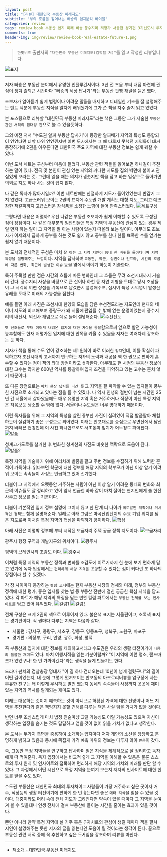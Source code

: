 ```yaml
---  
layout: post  
title: "[리뷰] 대한민국 부동산 미래지도"  
subtitle: "부의 흐름을 짚어내는 빠숑의 입지분석 바이블"  
categories: review  
tags: review book 부동산 입지 미래 빠숑 풍수지리 저평가 서울편 경기편 3기신도시 투자 
comments: true  
header-img: img/review/review-book-real-estate-future-1.png
---  
```

  
> `한빛비즈` 출판사의 `"대한민국 부동산 미래지도(김학렬 저)"`를 읽고 작성한 리뷰입니다.  

![표지](https://theorydb.github.io/assets/img/review/review-book-real-estate-future-1.png)  

---

저자 빠숑은 부동산 분야에서 유명한 인플루언서이다. 3년 전 즈음 부터 내집 마련에 관심이 생겨 출퇴근 시간마다 "빠숑의 세상 답사기"라는 부동산 팟빵 채널을 듣곤 했다. 

초보자가 알아듣기 쉽게 법령이나 어려운 말들을 배제하고 디테일한 기초를 잘 설명해주는 멘트 덕분에 부동산 지식을 알차게 배워왔기에 그가 쓴 책을 자주 즐겨 읽고 있었다. 

본 포스팅으로 리뷰할 "대한민국 부동산 미래지도"라는 책은 그동안 그가 저술한 `부동산 관련 서적의 집대성 판`으로 볼 수 있을듯하다. 

그의 예전 저서 "수도권 알짜 부동산 답사기"에 등장한 알짜배기 지역의 특성도 통합되어 있었다면 더할 나위 없었겠지만 이번 도서에서는 그 때 다루지 못했던 지역들이 대거 등장하기에 2권을 아우른다면 대한민국 주요 지역에 대한 부동산 정보는 쉽게 꿰찰 수 있다.

이번 도서 세트는 구성부터 마음에 들었다. 부동산 관련 책들을 읽어보면 하나같이 추천하는 말이 있다. 전국 및 본인이 관심 있는 지역의 커다란 지도를 집의 벽면에 붙이고 관심있게 보라는 것. 그런데 읽을 때는 의지가 샘솟지만 책을 덮고 바쁜 일상으로 돌아가면 의외로 지도 하나 사는 것이 쉽지 않다. 

나 같은 독자가 많아서일까? 이번 세트판에는 친절하게 지도가 들어있었는데 반갑기 그지 없었다. 고급스러워 보이는 2권의 표지에 수도권 개발 계획도 대형 지도, 그리고 예쁘장한 책갈피까지 고급스러운 장식품을 소장한 느낌이 들어 만족스러웠다. 
![세트구성](https://theorydb.github.io/assets/img/review/review-book-real-estate-future-2.png)  

그렇다면 내용은 어떨까? 우선 나같은 부동산 초보자가 쉽게 이해할 수 있도록 구성된 점이 장점이다. 나 같은 대부분의 일반인들은 특정 지역의 부동산에 관심이 있는 경우 제일 먼저 하는 일이 그 지역을 잘 아는 사람이 있는지 떠올려 보는 일이다. 아무래도 초보자가 이제와서 급하게 공부를 하는 것도 쉽지 않고 공부를 한다 한들 뾰족한 수를 얻기는 쉽지 않기 때문이다. 

본 도서의 전체적인 구성은 마치 `잘 아는 그 지역 지인이 동네 한 바퀴를 돌아다니며 지역 특성을 설명해주는 느낌`이다. 지역을 답사하며 `교통편, 학군, 상권이나 인프라, 시간의 흐름에 따른 변화, 최근에 발생한 이슈` 등을 옆에서 이야기 하듯이 기술한다. 

특히 주목할 만한 점은 시간의 흐름에 따른 변화인데 그 흐름은 무려 조선시대까지 거슬러 간다. 풍수지리 사상을 바탕으로 큰 산이나 하천 등 자연 지형을 토대로 당시 조상들이 그 지역의 어떤 장점을 기록으로 남겼는지 설명해주며, 심지어 특정 지역명이 발생한 유래를 토대로 미래의 가능성을 점친다.

예를 들면 아래 사진은 조선시대 한양의 모습을 담은 수선전도라는 지도인데 현재의 네이버 지도와 비교해보며 중랑구가 왜 서울에 편입될 수 밖에 없는 운명이었는지 풍수지리의 내신사, 외신사 개념으로 예로 들어 설명해준다. 
![수선전도](https://theorydb.github.io/assets/img/review/review-book-real-estate-future-3.png)  

`옛 선조들로 부터 이어져 내려온 입지에 대한 지식을 통찰`함으로써 앞으로 발전 가능성이 농후함에도 현재 저평가된 입지에 대한 안목을 키울 수 있음을 저자는 여러차례 강조하는 듯 하다. 

저자가 책을 통해 수도 없이 강조하는 제1 원칙이 바로 이러한 `입지`인데, 이를 확실히 파악하고자 조선시대의 고서까지 연구하는 저자의 노력과 내공을 책 한 권으로 편하게 흡수할 수 있다는 점이 책의 최대 장점이라고 생각한다. 아무래도 현 시점의 부동산 정보에 대한 고수는 많지만 600년 역사를 통찰하여 입지 조건을 파악하고 있는 고수는 흔치 않기 때문이다.

또 다른 장점으로는 `마치 현장 답사를 나간 듯` 그 지역을 잘 파악할 수 있는 입지들이 풍부한 사진으로 소개되고 있다는 점을 들 수 있겠다. 나 역시 인생의 절반이 넘는 시간인 25년 간 서울에서 살아왔음에도 매우 유명한 지역 혹은 거주하거나 직장이 아닌 특정 지역은 처음보듯 생소할 수 밖에 없다. 서울이나 수도권은 너무 방대하기 때문이다.

이런 독자들을 위해 그 지역의 특성을 살린 풍부한 사진이 실려있어 직접 발품팔아 체험하듯이 실감하기 좋은 구성으로 되어있다. 아래는 반포대로를 중심으로 우면산에서 남산까지 바라본 전경인데 이 사진 하나만으로도 서초동의 입지가 어느정도 파악된다.
![발품](https://theorydb.github.io/assets/img/review/review-book-real-estate-future-5.png)  

청계고가도로를 철거한 후 변화한 청계천의 사진도 비슷한 맥락으로 도움이 된다.
![발품2](https://theorydb.github.io/assets/img/review/review-book-real-estate-future-7.png)  

특정 지역을 기술하기 위해 여러차례 발품을 팔고 주변 정보를 수집하기 위해 노력한 흔적이 가득하다. 읽다보면 학군에 대한 정보를 해당 지역의 학부모가 아닌 이상 알기 어려워 보이는 속속들이 사정도 언급하고 있어 신기했다. 

더불어 그 지역에서 오랫동안 거주하는 사람이 아닌 이상 알기 어려운 동네의 변화와 최근의 이슈들도 잘 정리하고 있어 앞서 언급한 바와 같이 마치 잘아는 현지인에게 술 한잔 사주고 정보를 얻는 기분이다. 

더불어 기본적인 입지 정보 설명에 그치지 않고 한 단계 더 나아가 `국토발전 계획이나 거시적인 정책`도 함께 설명해준다. 일례로 아래 그림은 마곡산업단지의 주요 기업 위치를 담은 지도로써 이처럼 특정 지역의 핵심을 파악하기 용이하다.
![핵심](https://theorydb.github.io/assets/img/review/review-book-real-estate-future-4.png)  

아래 사진은 이명박 정부때 부터 시작된 보금자리 주택 공급 정책 지도이다.
![보금자리](https://theorydb.github.io/assets/img/review/review-book-real-estate-future-8.png)  

광주시 행정 구역과 개발지구의 위치이다. 
![광주시](https://theorydb.github.io/assets/img/review/review-book-real-estate-future-9.png)  

평택의 브레인시티 조감도 이다.
![광주시](https://theorydb.github.io/assets/img/review/review-book-real-estate-future-11.png)  

이처럼 특정 지역의 부동산 정책과 변화를 조감도에 이르기까지 한 눈에 보기 편하게 담고 있기에 독자 입장에서는 `편리하게 해당 지역을 조망`할 수 있다는 점이 커다란 또 하나의 장점이라 할 수 있겠다.

각 장 사이마다 등장하는 `컬럼 코너`에는 현재 부동산 시장의 정세와 미래, 정부의 부동산 정책에 대한 평가, 좋은 입지를 찾는 법 등 부동산 전반에 걸친 궁금한 핵심 지식을 담고 있다. 각 파트가 해당 지역의 특징을 담는 반면 컬럼 파트에서는 `부동산 전체를 보는 인사이트`를 담고 있어 유익했다.
![컬럼1](https://theorydb.github.io/assets/img/review/review-book-real-estate-future-10.png) 
![컬럼2](https://theorydb.github.io/assets/img/review/review-book-real-estate-future-6.png) 

전체 구성은 크게 2권의 책으로 이루어져 있다. 붉은색 표지는 서울편이고, 초록색 표지는 경기편이다. 각 권마다 다루는 지역은 다음과 같다. 
* 서울편 : 강서구, 중랑구, 서초구, 강동구, 영등포구, 성북구, 노원구, 마포구
* 경기편 : 의정부, 구리, 안양, 광주, 화성, 평택

꼭 부동산과 입지에 대한 정보를 제외하고서라고 수도권은 우리의 생활 터전이기에 `나름의 쏠쏠한 재미`도 있다. 마치 여행서적을 읽는 기분이랄까? "이 지역에 이런 명소, 랜드마크가 있었구나! 한 번 가봐야겠다"라는 생각을 들게 만들기도 한다. 

드라마 펀치의 검찰총장 명대사 "이 길 하나 건너오는데 10년이 넘게 걸렸구나"의 길이 어떤 길이었는지, 내 눈에 그렇게 멋져보이는 반포동의 아크로리버뷰를 압구정에 사는 부유한 친구는 왜 이렇게 무시하듯 발언 했는지 동네의 속속들이 사정까지 곳곳에 재미있는 지역의 역사를 알게되는 재미도 있다. 

미래는 대응하는 것이지 예측하는 것이 아니므로 허황된 가격에 대한 전망이나 어느 지역을 추천한다와 같은 책임지지 못할 견해를 다루는 책은 사실 읽을 가치가 없을 것이다. 

반면 너무 조심스럽게 마치 법정 진술마냥 그럴 가능성도 이럴 가능성도 있으며 자신이 생각하는 입장을 숨기는 것도 답답하고 얻을 것이 없어 읽을 가치가 없다고 생각한다. 

본 도서는 두가지 측면을 중용하여 소개하는 입지마다 저자 개인의 소신을 당당하고 분명하게 밝히고 있음과 동시에 쪽집게 가격 예측 따위의 정보는 다루지 않아 `믿음`이 갔다. 

즉, 그동안 특정 지역들을 연구하고 답사하며 얻은 지식을 체계적으로 잘 정리하고 독자에게 떠 먹여준다. 독자 입장에서는 비교적 쉽게 그 지역을 이해할 수 있음은 물론 스스로의 투자 원칙 및 인사이트와 접목하여 편리하게 해당 지역의 가치와 미래를 판단 할 수 있다. 그 과정에서 어떤 시선으로 특정 지역을 눈여겨 보는지 저자의 인사이트에 대한 힌트를 얻을 수도 있다. 

수도권 부동산은 대한민국 최대의 투자처이고 사람들이 가장 거주하고 싶은 곳이자 거주, 직장등의 생활 터전이기에 편하게 한 번 훑는다면 좋은 `메타 지식`을 얻을 수 있을 것이다. 대충이라도 머리 속에 전체 지도가 그려진다면 약속이 있을 때마다 그 지역을 눈여겨 볼 수 있을테니 인생 전체에 걸쳐 부동산에 들이는 시간을 줄이는 효과가 있을 것이다. 

뿐만 아니라 만약 특정 지역에 실 거주 혹은 투자처로의 관심이 생길 때마다 책을 펼쳐 지인이 설명해주는 듯한 저자의 글을 읽는다면 도움이 될 것이라는 생각이 든다. 끝으로 부동산 관련 서적 중에 꼭 추천하고 싶은 도서임을 강조하며 리뷰를 마친다.

---

* [책소개 - 대한민국 부동산 미래지도](http://www.yes24.com/Product/Goods/97514000)

